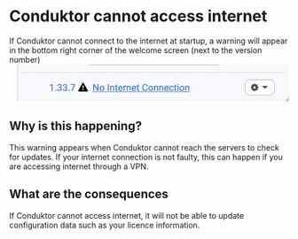 # Conduktor cannot access internet

If Conduktor cannot connect to the internet at startup, a warning will appear 
in the bottom right corner of the welcome screen (next to the version number)
![](../.gitbook/assets/internet-connection-error.png)

## Why is this happening?
This warning appears when Conduktor cannot reach the servers to check for updates.
If your internet connection is not faulty, this can happen if you are accessing internet through a VPN.

## What are the consequences
If Conduktor cannot access internet, it will not be able to update configuration data such as your licence information.

